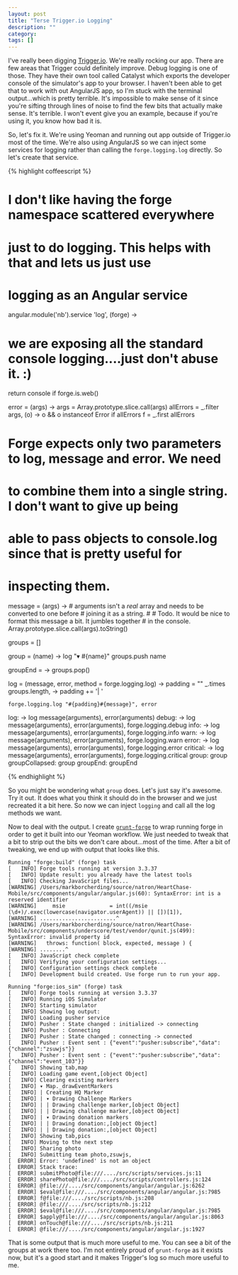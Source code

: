 ```yaml
---
layout: post
title: "Terse Trigger.io Logging"
description: ""
category:
tags: []
---
```


I've really been digging [Trigger.io](http://trigger.io). We're really rocking our app. There are few areas that Trigger could definitely improve. Debug
logging is one of those. They have their own tool called Catalyst which exports the developer console of the simulator's app to your browser. I haven't
been able to get that to work with out AngularJS app, so I'm stuck with the terminal output...which is pretty terrible. It's impossible to make sense of
it since you're sifting through lines of noise to find the few bits that actually make sense. It's terrible. I won't event give you an example, because
if you're using it, you know how bad it is.

So, let's fix it. We're using Yeoman and running out app outside of Trigger.io most of the time. We're also using AngularJS so we can inject some services
for logging rather than calling the `forge.logging.log` directly. So let's create that service.


{% highlight coffeescript %}
# I don't like having the forge namespace scattered everywhere
# just to do logging. This helps with that and lets us just use
# logging as an Angular service
angular.module('nb').service 'log', (forge) ->


  # we are exposing all the standard console logging....just don't abuse it. :)
  return console if forge.is.web()

  error = (args) ->
    args = Array.prototype.slice.call(args)
    allErrors = _.filter args, (o) -> o && o instanceof Error
    if allErrors
      f = _.first allErrors

  # Forge expects only two parameters to log, message and error. We need
  # to combine them into a single string. I don't want to give up being
  # able to pass objects to console.log since that is pretty useful for
  # inspecting them.
  message = (args) ->
    # arguments isn't a _real_ array and needs to be converted to one before
    # joining it as a string.
    #
    # Todo. It would be nice to format this message a bit. It jumbles together
    # in the console.
    Array.prototype.slice.call(args).toString()

  groups = []

  group = (name) ->
    log "▾ #{name}"
    groups.push name

  groupEnd = ->
    groups.pop()

  log = (message, error, method = forge.logging.log) ->
    padding = ""
    _.times groups.length, -> padding += '| '

    forge.logging.log "#{padding}#{message}", error


  log:      -> log message(arguments), error(arguments)
  debug:    -> log message(arguments), error(arguments), forge.logging.debug
  info:     -> log message(arguments), error(arguments), forge.logging.info
  warn:     -> log message(arguments), error(arguments), forge.logging.warn
  error:    -> log message(arguments), error(arguments), forge.logging.error
  critical: -> log message(arguments), error(arguments), forge.logging.critical
  group: group
  groupCollapsed: group
  groupEnd: groupEnd

{% endhighlight %}

So you might be wondering what `group` does. Let's just say it's awesome. Try it out. It does what you think it should do in the browser
and we just recreated it a bit here. So now we can inject `logging` and call all the log methods we want.

Now to deal with the output. I create [`grunt-forge`](https://github.com/MarkBorcherding/grunt-forge) to wrap running forge in order to get
it built into our Yeoman workflow. We just needed to tweak that a bit to strip out the bits we don't care about...most of the time. After a
bit of tweaking, we end up with output that looks like this.

    Running "forge:build" (forge) task
    [   INFO] Forge tools running at version 3.3.37
    [   INFO] Update result: you already have the latest tools
    [   INFO] Checking JavaScript files...
    [WARNING] /Users/markborcherding/source/natron/HeartChase-Mobile/src/components/angular/angular.js(60): SyntaxError: int is a reserved identifier
    [WARNING]     msie              = int((/msie (\d+)/.exec(lowercase(navigator.userAgent)) || [])[1]),
    [WARNING] ........................^
    [WARNING] /Users/markborcherding/source/natron/HeartChase-Mobile/src/components/underscore/test/vendor/qunit.js(499): SyntaxError: invalid property id
    [WARNING] 	throws: function( block, expected, message ) {
    [WARNING] ........^
    [   INFO] JavaScript check complete
    [   INFO] Verifying your configuration settings...
    [   INFO] Configuration settings check complete
    [   INFO] Development build created. Use forge run to run your app.

    Running "forge:ios_sim" (forge) task
    [   INFO] Forge tools running at version 3.3.37
    [   INFO] Running iOS Simulator
    [   INFO] Starting simulator
    [   INFO] Showing log output:
    [   INFO] Loading pusher service
    [   INFO] Pusher : State changed : initialized -> connecting
    [   INFO] Pusher : Connecting
    [   INFO] Pusher : State changed : connecting -> connected
    [   INFO] Pusher : Event sent : {"event":"pusher:subscribe","data":{"channel":"zsuwjs"}}
    [   INFO] Pusher : Event sent : {"event":"pusher:subscribe","data":{"channel":"event_103"}}
    [   INFO] Showing tab,map
    [   INFO] Loading game event,[object Object]
    [   INFO] Clearing existing markers
    [   INFO] ▾ Map._drawEventMarkers
    [   INFO] | Creating HQ Marker
    [   INFO] | ▾ Drawing Challenge Markers
    [   INFO] | | Drawing challenge marker,[object Object]
    [   INFO] | | Drawing challenge marker,[object Object]
    [   INFO] | ▾ Drawing donation markers
    [   INFO] | | Drawing donation:,[object Object]
    [   INFO] | | Drawing donation:,[object Object]
    [   INFO] Showing tab,pics
    [   INFO] Moving to the next step
    [   INFO] Sharing photo
    [   INFO] Submitting team photo,zsuwjs,
    [  ERROR] Error: 'undefined' is not an object
    [  ERROR] Stack trace:
    [  ERROR] submitPhoto@file:///..../src/scripts/services.js:11
    [  ERROR] sharePhoto@file:///..../src/scripts/controllers.js:124
    [  ERROR] @file:///..../src/components/angular/angular.js:6262
    [  ERROR] $eval@file:///..../src/components/angular/angular.js:7985
    [  ERROR] f@file:///..../src/scripts/nb.js:208
    [  ERROR] @file:///..../src/scripts/nb.js:212
    [  ERROR] $eval@file:///..../src/components/angular/angular.js:7985
    [  ERROR] $apply@file:///..../src/components/angular/angular.js:8063
    [  ERROR] onTouch@file:///..../src/scripts/nb.js:211
    [  ERROR] @file:///..../src/components/angular/angular.js:1927


That is some output that is much more useful to me. You can see a bit of the groups at work there too. I'm not entirely proud of `grunt-forge` as it exists
now, but it's a good start and it makes Trigger's log so much more useful to me.
